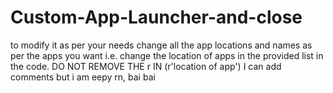 # Custom-App-Launcher-and-close

to modify it as per your needs change all the app locations and names as per the apps you want i.e. change the location of apps in the provided list in the code. DO NOT REMOVE THE r IN (r'location of app')
I can add comments but i am eepy rn, bai bai
